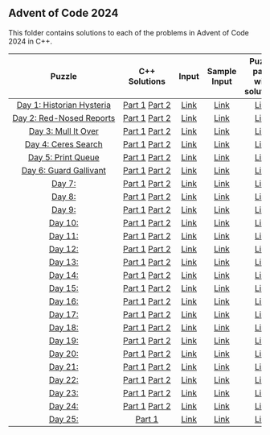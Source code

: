 ## Advent of Code 2024 ##

This folder contains solutions to each of the problems in Advent of Code 2024 in C++.

|Puzzle|C++ Solutions|Input|Sample Input|Puzzle page with solutions|
|:---:|:---:|:---:|:---:|:---:|
| <nobr> [Day 1: Historian Hysteria](https://adventofcode.com/2024/day/1) </nobr> | <nobr> [Part 1](/2024/cpp/day_01a.cpp) [Part 2](/2024/cpp/day_01b.cpp) </nobr> | </nobr> [Link](/2024/input/day_01_input) </nobr> | </nobr> [Link](/2024/sample_input/day_01_sample_input) </nobr> | </nobr> [Link](/2024/puzzles/day_01_puzzle) </nobr> |
| <nobr> [Day 2: Red-Nosed Reports](https://adventofcode.com/2024/day/2) </nobr> | <nobr> [Part 1](/2024/cpp/day_02a.cpp) [Part 2](/2024/cpp/day_02b.cpp) </nobr> | </nobr> [Link](/2024/input/day_02_input) </nobr> | </nobr> [Link](/2024/sample_input/day_02_sample_input) </nobr> | </nobr> [Link](/2024/puzzles/day_02_puzzle) </nobr> |
| <nobr> [Day 3: Mull It Over](https://adventofcode.com/2024/day/3) </nobr> | <nobr> [Part 1](/2024/cpp/day_03a.cpp) [Part 2](/2024/cpp/day_03b.cpp) </nobr> | </nobr> [Link](/2024/input/day_03_input) </nobr> | </nobr> [Link](/2024/sample_input/day_03_sample_input) </nobr> | </nobr> [Link](/2024/puzzles/day_03_puzzle) </nobr> |
| <nobr> [Day 4: Ceres Search](https://adventofcode.com/2024/day/4) </nobr> | <nobr> [Part 1](/2024/cpp/day_04a.cpp) [Part 2](/2024/cpp/day_04b.cpp) </nobr> | </nobr> [Link](/2024/input/day_04_input) </nobr> | </nobr> [Link](/2024/sample_input/day_04_sample_input) </nobr> | </nobr> [Link](/2024/puzzles/day_04_puzzle) </nobr> |
| <nobr> [Day 5: Print Queue](https://adventofcode.com/2024/day/5) </nobr> | <nobr> [Part 1](/2024/cpp/day_05a.cpp) [Part 2](/2024/cpp/day_05b.cpp) </nobr> | </nobr> [Link](/2024/input/day_05_input) </nobr> | </nobr> [Link](/2024/sample_input/day_05_sample_input) </nobr> | </nobr> [Link](/2024/puzzles/day_05_puzzle) </nobr> |
| <nobr> [Day 6: Guard Gallivant](https://adventofcode.com/2024/day/6) </nobr> | <nobr> [Part 1](/2024/cpp/day_06a.cpp) [Part 2](/2024/cpp/day_06b.cpp) </nobr> | </nobr> [Link](/2024/input/day_06_input) </nobr> | </nobr> [Link](/2024/sample_input/day_06_sample_input) </nobr> | </nobr> [Link](/2024/puzzles/day_06_puzzle) </nobr> |
| <nobr> [Day 7: ](https://adventofcode.com/2024/day/7) </nobr> | <nobr> [Part 1](/2024/cpp/day_07a.cpp) [Part 2](/2024/cpp/day_07b.cpp) </nobr> | </nobr> [Link](/2024/input/day_07_input) </nobr> | </nobr> [Link](/2024/sample_input/day_07_sample_input) </nobr> | </nobr> [Link](/2024/puzzles/day_07_puzzle) </nobr> |
| <nobr> [Day 8: ](https://adventofcode.com/2024/day/8) </nobr> | <nobr> [Part 1](/2024/cpp/day_08a.cpp) [Part 2](/2024/cpp/day_08b.cpp) </nobr> | </nobr> [Link](/2024/input/day_08_input) </nobr> | </nobr> [Link](/2024/sample_input/day_08_sample_input) </nobr> | </nobr> [Link](/2024/puzzles/day_08_puzzle) </nobr> |
| <nobr> [Day 9: ](https://adventofcode.com/2024/day/9) </nobr> | <nobr> [Part 1](/2024/cpp/day_09a.cpp) [Part 2](/2024/cpp/day_09b.cpp) </nobr> | </nobr> [Link](/2024/input/day_09_input) </nobr> | </nobr> [Link](/2024/sample_input/day_09_sample_input) </nobr> | </nobr> [Link](/2024/puzzles/day_09_puzzle) </nobr> |
| <nobr> [Day 10:](https://adventofcode.com/2024/day/10) </nobr> | <nobr> [Part 1](/2024/cpp/day_10a.cpp) [Part 2](/2024/cpp/day_10b.cpp) </nobr> | </nobr> [Link](/2024/input/day_10_input) </nobr> | </nobr> [Link](/2024/sample_input/day_10_sample_input) </nobr> |  </nobr> [Link](/2024/puzzles/day_10_puzzle) </nobr> |
| <nobr> [Day 11:](https://adventofcode.com/2024/day/11) </nobr> | <nobr> [Part 1](/2024/cpp/day_11a.cpp) [Part 2](/2024/cpp/day_11b.cpp) </nobr> | </nobr> [Link](/2024/input/day_11_input) </nobr> | </nobr> [Link](/2024/sample_input/day_11_sample_input) </nobr> | </nobr> [Link](/2024/puzzles/day_11_puzzle) </nobr> |
| <nobr> [Day 12:](https://adventofcode.com/2024/day/12) </nobr> | <nobr> [Part 1](/2024/cpp/day_12a.cpp) [Part 2](/2024/cpp/day_12b.cpp) </nobr> | </nobr> [Link](/2024/input/day_12_input) </nobr> | </nobr> [Link](/2024/sample_input/day_12_sample_input) </nobr> | </nobr> [Link](/2024/puzzles/day_12_puzzle) </nobr> |
| <nobr> [Day 13:](https://adventofcode.com/2024/day/13) </nobr> | <nobr> [Part 1](/2024/cpp/day_13a.cpp) [Part 2](/2024/cpp/day_13b.cpp) </nobr> | </nobr> [Link](/2024/input/day_13_input) </nobr> | </nobr> [Link](/2024/sample_input/day_13_sample_input) </nobr> | </nobr> [Link](/2024/puzzles/day_13_puzzle) </nobr> |
| <nobr> [Day 14:](https://adventofcode.com/2024/day/14) </nobr> | <nobr> [Part 1](/2024/cpp/day_14a.cpp) [Part 2](/2024/cpp/day_14b.cpp) </nobr> | </nobr> [Link](/2024/input/day_14_input) </nobr> | </nobr> [Link](/2024/sample_input/day_14_sample_input) </nobr> | </nobr> [Link](/2024/puzzles/day_14_puzzle) </nobr> |
| <nobr> [Day 15:](https://adventofcode.com/2024/day/15) </nobr> | <nobr> [Part 1](/2024/cpp/day_15a.cpp) [Part 2](/2024/cpp/day_15b.cpp) </nobr> | </nobr> [Link](/2024/input/day_15_input) </nobr> | </nobr> [Link](/2024/sample_input/day_15_sample_input) </nobr> | </nobr> [Link](/2024/puzzles/day_15_puzzle) </nobr> |
| <nobr> [Day 16:](https://adventofcode.com/2024/day/16) </nobr> | <nobr> [Part 1](/2024/cpp/day_16a.cpp) [Part 2](/2024/cpp/day_16b.cpp) </nobr> | </nobr> [Link](/2024/input/day_16_input) </nobr> | </nobr> [Link](/2024/sample_input/day_16_sample_input) </nobr> | </nobr> [Link](/2024/puzzles/day_16_puzzle) </nobr> |
| <nobr> [Day 17:](https://adventofcode.com/2024/day/17) </nobr> | <nobr> [Part 1](/2024/cpp/day_17a.cpp) [Part 2](/2024/cpp/day_17b.cpp) </nobr> | </nobr> [Link](/2024/input/day_17_input) </nobr> | </nobr> [Link](/2024/sample_input/day_17_sample_input) </nobr> | </nobr> [Link](/2024/puzzles/day_17_puzzle) </nobr> |
| <nobr> [Day 18:](https://adventofcode.com/2024/day/18) </nobr> | <nobr> [Part 1](/2024/cpp/day_18a.cpp) [Part 2](/2024/cpp/day_18b.cpp) </nobr> | </nobr> [Link](/2024/input/day_18_input) </nobr> | </nobr> [Link](/2024/sample_input/day_18_sample_input) </nobr> | </nobr> [Link](/2024/puzzles/day_18_puzzle) </nobr> |
| <nobr> [Day 19:](https://adventofcode.com/2024/day/19) </nobr> | <nobr> [Part 1](/2024/cpp/day_19a.cpp) [Part 2](/2024/cpp/day_19b.cpp) </nobr> | </nobr> [Link](/2024/input/day_19_input) </nobr> | </nobr> [Link](/2024/sample_input/day_19_sample_input) </nobr> | </nobr> [Link](/2024/puzzles/day_19_puzzle) </nobr> |
| <nobr> [Day 20:](https://adventofcode.com/2024/day/20) </nobr> | <nobr> [Part 1](/2024/cpp/day_20a.cpp) [Part 2](/2024/cpp/day_20b.cpp) </nobr> | </nobr> [Link](/2024/input/day_20_input) </nobr> | </nobr> [Link](/2024/sample_input/day_20_sample_input) </nobr> | </nobr> [Link](/2024/puzzles/day_20_puzzle) </nobr> |
| <nobr> [Day 21:](https://adventofcode.com/2024/day/21) </nobr> | <nobr> [Part 1](/2024/cpp/day_21a.cpp) [Part 2](/2024/cpp/day_21b.cpp) </nobr> | </nobr> [Link](/2024/input/day_21_input) </nobr> | </nobr> [Link](/2024/sample_input/day_21_sample_input) </nobr> | </nobr> [Link](/2024/puzzles/day_21_puzzle) </nobr> |
| <nobr> [Day 22:](https://adventofcode.com/2024/day/22) </nobr> | <nobr> [Part 1](/2024/cpp/day_22a.cpp) [Part 2](/2024/cpp/day_22b.cpp) </nobr> | </nobr> [Link](/2024/input/day_22_input) </nobr> | </nobr> [Link](/2024/sample_input/day_22_sample_input) </nobr> | </nobr> [Link](/2024/puzzles/day_22_puzzle) </nobr> |
| <nobr> [Day 23:](https://adventofcode.com/2024/day/23) </nobr> | <nobr> [Part 1](/2024/cpp/day_23a.cpp) [Part 2](/2024/cpp/day_23b.cpp) </nobr> | </nobr> [Link](/2024/input/day_23_input) </nobr> | </nobr> [Link](/2024/sample_input/day_23_sample_input) </nobr> | </nobr> [Link](/2024/puzzles/day_23_puzzle) </nobr> |
| <nobr> [Day 24:](https://adventofcode.com/2024/day/24) </nobr> | <nobr> [Part 1](/2024/cpp/day_24a.cpp) [Part 2](/2024/cpp/day_24b.cpp) </nobr> | </nobr> [Link](/2024/input/day_24_input) </nobr> | </nobr> [Link](/2024/sample_input/day_24_sample_input) </nobr> | </nobr> [Link](/2024/puzzles/day_24_puzzle) </nobr> |
| <nobr> [Day 25:](https://adventofcode.com/2024/day/25) </nobr> | <nobr> [Part 1](/2024/cpp/day_25a.cpp) | </nobr> [Link](/2024/input/day_25_input) </nobr> | </nobr> [Link](/2024/sample_input/day_25_sample_input) </nobr> | </nobr> [Link](/2024/puzzles/day_25_puzzle) </nobr> |
